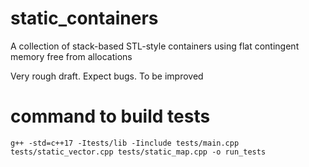# static_containers
A collection of stack-based STL-style containers using flat contingent memory free from allocations

Very rough draft. Expect bugs. To be improved

# command to build tests

```
g++ -std=c++17 -Itests/lib -Iinclude tests/main.cpp tests/static_vector.cpp tests/static_map.cpp -o run_tests
```
